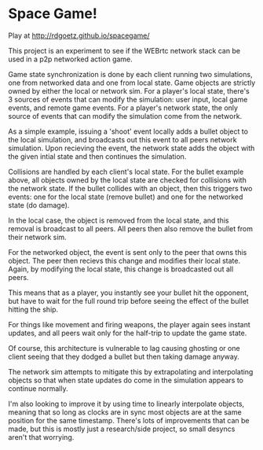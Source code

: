 # Space Game!

Play at http://rdgoetz.github.io/spacegame/

This project is an experiment to see if the WEBrtc network stack can be used in a p2p networked action game.

Game state synchronization is done by each client running two simulations, one from networked data and one from local state. Game objects are strictly owned by either the local or network sim. For a player's local state, there's 3 sources of events that can modify the simulation: user input, local game events, and remote game events. For a player's network state, the only source of events that can modify the simulation come from the network.

As a simple example, issuing a 'shoot' event locally adds a bullet object to the local simulation, and broadcasts out this event to all peers network simulation. Upon recieving the event, the network state adds the object with the given intial state and then continues the simulation.

Collisions are handled by each client's local state. For the bullet example above, all objects owned by the local state are checked for collisions with the network state. If the bullet collides with an object, then this triggers two events: one for the local state (remove bullet) and one for the networked state (do damage).

In the local case, the object is removed from the local state, and this removal is broadcast to all peers. All peers then also remove the bullet from their network sim.

For the networked object, the event is sent only to the peer that owns this object. The peer then recievs this change and modifies their local state. Again, by modifying the local state, this change is broadcasted out all peers.

This means that as a player, you instantly see your bullet hit the opponent, but have to wait for the full round trip before seeing the effect of the bullet hitting the ship.

For things like movement and firing weapons, the player again sees instant updates, and all peers wait only for the half-trip to update the game state.

Of course, this architecture is vulnerable to lag causing ghosting or one client seeing that they dodged a bullet but then taking damage anyway.

The network sim attempts to mitigate this by extrapolating and interpolating objects so that when state updates do come in the simulation appears to continue normally.

I'm also looking to improve it by using time to linearly interpolate objects, meaning that so long as clocks are in sync most objects are at the same position for the same timestamp. There's lots of improvements that can be made, but this is mostly just a research/side project, so small desyncs aren't that worrying.
